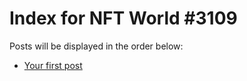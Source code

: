 # Index for NFT World #3109
Posts will be displayed in the order below:

- [Your first post](./001-first.md)

